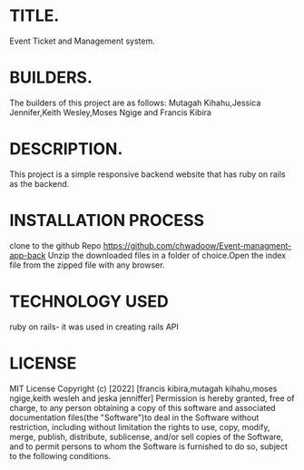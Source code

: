 # TITLE.
Event Ticket and Management system.

# BUILDERS.
The builders of this project are as follows: Mutagah Kihahu,Jessica Jennifer,Keith Wesley,Moses Ngige and Francis Kibira

# DESCRIPTION.

This project is a simple responsive backend website that has ruby on rails as the backend.

# INSTALLATION PROCESS
clone to the github Repo https://github.com/chwadoow/Event-managment-app-back Unzip the downloaded files in a folder of choice.Open the index file from the zipped file with any browser.

# TECHNOLOGY USED
ruby on rails- it was used in creating rails API


# LICENSE
 MIT License Copyright (c) [2022] [francis kibira,mutagah kihahu,moses ngige,keith wesleh and jeska jenniffer] Permission is hereby granted, free of charge, to any person obtaining a copy of this software and associated documentation files(the "Software")to deal in the Software without restriction, including without limitation the rights to use, copy, modify, merge, publish, distribute, sublicense, and/or sell copies of the Software, and to permit persons to whom the Software is furnished to do so, subject to the following conditions.







